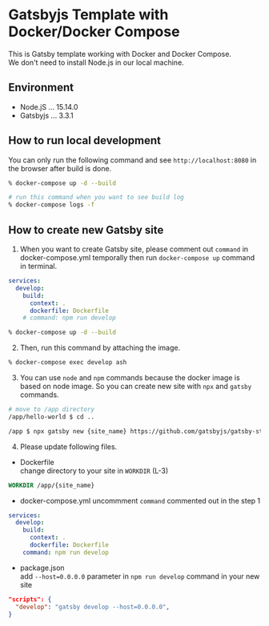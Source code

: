 # Gatsbyjs Template with Docker/Docker Compose

This is Gatsby template working with Docker and Docker Compose.  
We don't need to install Node.js in our local machine.

## Environment

- Node.jS ... 15.14.0
- Gatsbyjs ... 3.3.1

## How to run local development

You can only run the following command and see `http://localhost:8080` in the browser after build is done.

```sh
% docker-compose up -d --build

# run this command when you want to see build log
% docker-compose logs -f
```

## How to create new Gatsby site

1. When you want to create Gatsby site, please comment out `command` in docker-compose.yml temporally then run `docker-compose up` command in terminal.

```yml
services:
  develop:
    build:
      context: .
      dockerfile: Dockerfile
    # command: npm run develop
```

```sh
% docker-compose up -d --build
```

2. Then, run this command by attaching the image.

```sh
% docker-compose exec develop ash
```

3. You can use `node` and `npm` commands because the docker image is based on node image. So you can create new site with `npx` and `gatsby` commands.

```sh
# move to /app directory
/app/hello-world $ cd ..

/app $ npx gatsby new {site_name} https://github.com/gatsbyjs/gatsby-starter-hello-world
```

4. Please update following files.

- Dockerfile  
change directory to your site in `WORKDIR` (L-3)

```Dockerfile
WORKDIR /app/{site_name}
```

- docker-compose.yml
uncommment `command` commented out in the step 1

```yml
services:
  develop:
    build:
      context: .
      dockerfile: Dockerfile
    command: npm run develop
```

- package.json  
add `--host=0.0.0.0` parameter in `npm run develop` command in your new site

```json
"scripts": {
  "develop": "gatsby develop --host=0.0.0.0",
}
```
